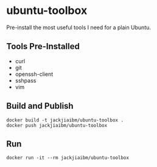 # ubuntu-toolbox

Pre-install the most useful tools I need for a plain Ubuntu.

## Tools Pre-Installed

- curl
- git
- openssh-client
- sshpass
- vim

## Build and Publish

```
docker build -t jackjiaibm/ubuntu-toolbox .
docker push jackjiaibm/ubuntu-toolbox
```

## Run

```
docker run -it --rm jackjiaibm/ubuntu-toolbox
```
